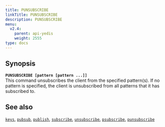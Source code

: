 ```yaml
---
title: PUNSUBSCRIBE
linkTitle: PUNSUBSCRIBE
description: PUNSUBSCRIBE
menu:
  v2.4:
    parent: api-yedis
    weight: 2555
type: docs
---
```


## Synopsis

<b>`PUNSUBSCRIBE [pattern [pattern ...]]`</b><br>
This command unsubscribes the client from the specified pattern(s). If no pattern is specified, the client is unsubscribed from all patterns that it has subscribed to.

## See also

[`keys`](../keys/),
[`pubsub`](../pubsub/),
[`publish`](../publish/),
[`subscribe`](../subscribe/),
[`unsubscribe`](../unsubscribe/),
[`psubscribe`](../psubscribe/),
[`punsubscribe`](../punsubscribe/)
